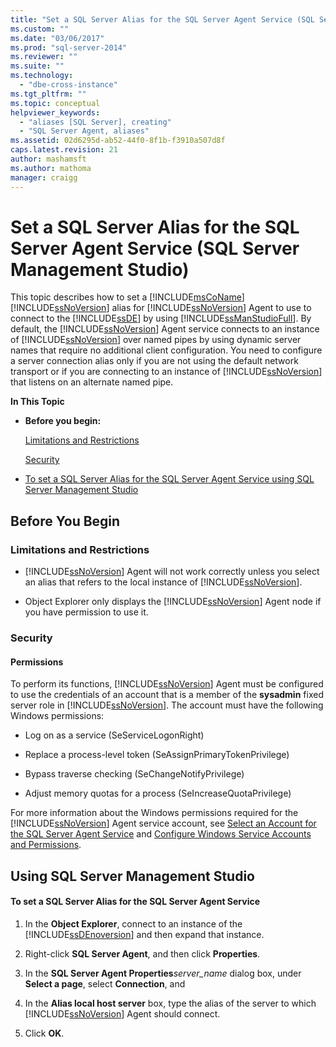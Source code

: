 ```yaml
---
title: "Set a SQL Server Alias for the SQL Server Agent Service (SQL Server Management Studio) | Microsoft Docs"
ms.custom: ""
ms.date: "03/06/2017"
ms.prod: "sql-server-2014"
ms.reviewer: ""
ms.suite: ""
ms.technology: 
  - "dbe-cross-instance"
ms.tgt_pltfrm: ""
ms.topic: conceptual
helpviewer_keywords: 
  - "aliases [SQL Server], creating"
  - "SQL Server Agent, aliases"
ms.assetid: 02d6295d-ab52-44f0-8f1b-f3910a507d8f
caps.latest.revision: 21
author: mashamsft
ms.author: mathoma
manager: craigg
---
```

# Set a SQL Server Alias for the SQL Server Agent Service (SQL Server Management Studio)
  This topic describes how to set a [!INCLUDE[msCoName](../includes/msconame-md.md)] [!INCLUDE[ssNoVersion](../includes/ssnoversion-md.md)] alias for [!INCLUDE[ssNoVersion](../includes/ssnoversion-md.md)] Agent to use to connect to the [!INCLUDE[ssDE](../includes/ssde-md.md)] by using [!INCLUDE[ssManStudioFull](../includes/ssmanstudiofull-md.md)]. By default, the [!INCLUDE[ssNoVersion](../includes/ssnoversion-md.md)] Agent service connects to an instance of [!INCLUDE[ssNoVersion](../includes/ssnoversion-md.md)] over named pipes by using dynamic server names that require no additional client configuration. You need to configure a server connection alias only if you are not using the default network transport or if you are connecting to an instance of [!INCLUDE[ssNoVersion](../includes/ssnoversion-md.md)] that listens on an alternate named pipe.  
  
 **In This Topic**  
  
-   **Before you begin:**  
  
     [Limitations and Restrictions](#Restrictions)  
  
     [Security](#Security)  
  
-   [To set a SQL Server Alias for the SQL Server Agent Service using SQL Server Management Studio](#SSMSProcedure)  
  
##  <a name="BeforeYouBegin"></a> Before You Begin  
  
###  <a name="Restrictions"></a> Limitations and Restrictions  
  
-   [!INCLUDE[ssNoVersion](../includes/ssnoversion-md.md)] Agent will not work correctly unless you select an alias that refers to the local instance of [!INCLUDE[ssNoVersion](../includes/ssnoversion-md.md)].  
  
-   Object Explorer only displays the [!INCLUDE[ssNoVersion](../includes/ssnoversion-md.md)] Agent node if you have permission to use it.  
  
###  <a name="Security"></a> Security  
  
####  <a name="Permissions"></a> Permissions  
 To perform its functions, [!INCLUDE[ssNoVersion](../includes/ssnoversion-md.md)] Agent must be configured to use the credentials of an account that is a member of the **sysadmin** fixed server role in [!INCLUDE[ssNoVersion](../includes/ssnoversion-md.md)]. The account must have the following Windows permissions:  
  
-   Log on as a service (SeServiceLogonRight)  
  
-   Replace a process-level token (SeAssignPrimaryTokenPrivilege)  
  
-   Bypass traverse checking (SeChangeNotifyPrivilege)  
  
-   Adjust memory quotas for a process (SeIncreaseQuotaPrivilege)  
  
 For more information about the Windows permissions required for the [!INCLUDE[ssNoVersion](../includes/ssnoversion-md.md)] Agent service account, see [Select an Account for the SQL Server Agent Service](../ssms/agent/select-an-account-for-the-sql-server-agent-service.md) and [Configure Windows Service Accounts and Permissions](configure-windows/configure-windows-service-accounts-and-permissions.md).  
  
##  <a name="SSMSProcedure"></a> Using SQL Server Management Studio  
  
#### To set a SQL Server Alias for the SQL Server Agent Service  
  
1.  In the **Object Explorer**, connect to an instance of the [!INCLUDE[ssDEnoversion](../includes/ssdenoversion-md.md)] and then expand that instance.  
  
2.  Right-click **SQL Server Agent**, and then click **Properties**.  
  
3.  In the **SQL Server Agent Properties***server_name* dialog box, under **Select a page**, select **Connection**, and  
  
4.  In the **Alias local host server** box, type the alias of the server to which [!INCLUDE[ssNoVersion](../includes/ssnoversion-md.md)] Agent should connect.  
  
5.  Click **OK**.  
  
  
